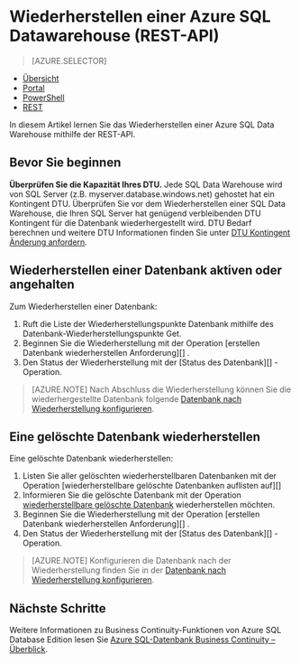 <properties
   pageTitle="Wiederherstellen einer Azure SQL Datawarehouse (REST-API) | Microsoft Azure"
   description="REST-API Aufgaben für die Wiederherstellung einer Azure SQL Data Warehouse."
   services="sql-data-warehouse"
   documentationCenter="NA"
   authors="Lakshmi1812"
   manager="barbkess"
   editor=""/>

<tags
   ms.service="sql-data-warehouse"
   ms.devlang="NA"
   ms.topic="article"
   ms.tgt_pltfrm="NA"
   ms.workload="data-services"
   ms.date="09/21/2016"
   ms.author="lakshmir;barbkess;sonyama"/>

# <a name="restore-an-azure-sql-data-warehouse-rest-api"></a>Wiederherstellen einer Azure SQL Datawarehouse (REST-API)

> [AZURE.SELECTOR]
- [Übersicht][]
- [Portal][]
- [PowerShell][]
- [REST][]

In diesem Artikel lernen Sie das Wiederherstellen einer Azure SQL Data Warehouse mithilfe der REST-API.

## <a name="before-you-begin"></a>Bevor Sie beginnen

**Überprüfen Sie die Kapazität Ihres DTU.** Jede SQL Data Warehouse wird von SQL Server (z.B. myserver.database.windows.net) gehostet hat ein Kontingent DTU.  Überprüfen Sie vor dem Wiederherstellen einer SQL Data Warehouse, die Ihren SQL Server hat genügend verbleibenden DTU Kontingent für die Datenbank wiederhergestellt wird. DTU Bedarf berechnen und weitere DTU Informationen finden Sie unter [DTU Kontingent Änderung anfordern][].

## <a name="restore-an-active-or-paused-database"></a>Wiederherstellen einer Datenbank aktiven oder angehalten

Zum Wiederherstellen einer Datenbank:

1. Ruft die Liste der Wiederherstellungspunkte Datenbank mithilfe des Datenbank-Wiederherstellungspunkte Get.
2. Beginnen Sie die Wiederherstellung mit der Operation [erstellen Datenbank wiederherstellen Anforderung][] .
3. Den Status der Wiederherstellung mit der [Status des Datenbank][] -Operation.

>[AZURE.NOTE] Nach Abschluss die Wiederherstellung können Sie die wiederhergestellte Datenbank folgende [Datenbank nach Wiederherstellung konfigurieren][].

## <a name="restore-a-deleted-database"></a>Eine gelöschte Datenbank wiederherstellen

Eine gelöschte Datenbank wiederherstellen:

1.  Listen Sie aller gelöschten wiederherstellbaren Datenbanken mit der Operation [wiederherstellbare gelöschte Datenbanken auflisten auf][]
2.  Informieren Sie die gelöschte Datenbank mit der Operation [wiederherstellbare gelöschte Datenbank][] wiederherstellen möchten.
3.  Beginnen Sie die Wiederherstellung mit der Operation [erstellen Datenbank wiederherstellen Anforderung][] .
4.  Den Status der Wiederherstellung mit der [Status des Datenbank][] -Operation.

>[AZURE.NOTE] Konfigurieren die Datenbank nach der Wiederherstellung finden Sie in der [Datenbank nach Wiederherstellung konfigurieren][]. 


## <a name="next-steps"></a>Nächste Schritte
Weitere Informationen zu Business Continuity-Funktionen von Azure SQL Database Edition lesen Sie [Azure SQL-Datenbank Business Continuity – Überblick][].

<!--Image references-->

<!--Article references-->
[Azure SQL-Datenbank Business Continuity – Überblick]: ./sql-database-business-continuity.md
[DTU Kontingent Änderung anfordern]: ./sql-data-warehouse-get-started-create-support-ticket.md#request-quota-change
[Datenbank nach Wiederherstellung konfigurieren]: ./sql-database-disaster-recovery.md#configure-your-database-after-recovery
[How to install and configure Azure PowerShell]: ./powershell-install-configure.md
[Übersicht]: ./sql-data-warehouse-restore-database-overview.md
[Portal]: ./sql-data-warehouse-restore-database-portal.md
[PowerShell]: ./sql-data-warehouse-restore-database-powershell.md
[REST]: ./sql-data-warehouse-restore-database-rest-api.md

<!--MSDN references-->
[Datenbank wiederherstellen-Anforderung erstellen]: https://msdn.microsoft.com/library/azure/dn509571.aspx
[Datenbank Vorgangsstatus]: https://msdn.microsoft.com/library/azure/dn720371.aspx
[Wiederherstellbare gelöschte Datenbank]: https://msdn.microsoft.com/library/azure/dn509574.aspx
[Liste der wiederherstellbaren Datenbanken gelöscht]: https://msdn.microsoft.com/library/azure/dn509562.aspx
[Restore-AzureRmSqlDatabase]: https://msdn.microsoft.com/library/mt693390.aspx

<!--Other Web references-->
[Azure Portal]: https://portal.azure.com/
[Microsoft Web Platform Installer]: https://aka.ms/webpi-azps
